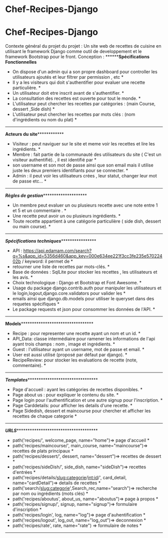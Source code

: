# Chef-Recipes-Django
# Chef-Recipes-Django
Contexte général du projet du projet : Un site web de recettes de cuisine en utilisant le framework Django comme outil de developpement et le framework Bootstrap pour le front.
Conception :
******************************************************Spécifications Fonctionnelles************************************************
* On dispose d'un admin qui a son propre dashboard pour controller les utilisateurs ajoutés et leur filtrer par permission , etc  *
* Il y a les visiteurs qui doit s'authentifier pour evaluer une recette particulière.                                             *
* Un utilisateur doit etre inscrit avant de s'authentifier.                                                                       *
* La consultation des recettes est ouverte pour tout le monde.                                                                    *         
* L'utilisateur peut chercher les recettes  par catégories : (main Course, dessert ,Side dish)                                    *
* L'utilisateur peut chercher les recettes  par mots clés : (nom d'ingrédients ou nom du plat)                                    *
***********************************************************************************************************************************
****************************************************Acteurs du site****************************************************************
* Visiteur : peut naviguer sur le site et meme voir les recettes et lire les ingrédients.                                         *
* Membre   : fait partie de la communauté des utilisateurs du site ( C'est un visiteur authentifié). , il est identifié par       *
*  son username et son mot de passe ainsi que son email mais il utilise juste les deux premiers identifiants pour se connecter.   *
* Admin    : il peut voir les utilisateurs crées , leur statut, changer leur mot de passe etc...                                  *
***********************************************************************************************************************************
***********************************************Règles de gestion*******************************************************************
* Un membre peut evaluer un ou plusieurs recette  avec une note entre 1 et 5 et un commentaire .                                  *
* Une recette peut avoir un ou plusieurs ingrédients.                                                                             *
* Toute recette appartient à une catégorie particulière ( side dish, dessert ou main course).                                     *
* *********************************************************************************************************************************
*********************************************Spécifications techniques*************************************************************
* API : https://api.edamam.com/search?q=%s&app_id=5356d460&app_key=000e634ee221f3cc3fe235e57022402b / keyword: il permet de       *  
* retourner une liste de recettes par mots-clés.                                                                                  *
* Base de données : SqlLite pour stocker les recettes , les utilisateurs et les avis.                                             *    
* Choix technologique : Django et Bootstrap et Font Awesome.                                                                      *
* Usage du package django.contrib.auth pour manipuler les utilisateurs et le login,logout,django.core.validators pour valider les *
* emails ainsi que django.db.models pour utiliser le queryset dans des requetes spécifiques                                       *
* Le package requests et json pour consommer les données de l'API.                                                                *
* *********************************************************************************************************************************
**********************************************Models*******************************************************************************
* Recipe : pour representer une recette ayant un nom et un id.                                                                    *
* API_Data: classe intermédiaire pour ramener les informations de l'api ayant trois champs : nom , image et ingrédients.          *
* Guest : l'utilisateur ayant un username, mot de passe et email.                                                                 *
* User est aussi utilisé (proposé par défaut par django).                                                                         *
* RecipeReview: pour stocker les evaluations de recette (note, commentaire).                                                      *
***********************************************************************************************************************************
*********************************************Templates*****************************************************************************
* Page d'accueil : ayant les catégories de recettes disponibles.                                                                  *
* Page about us  : pour expliquer le contenu du site.                                                                             *
* Page login pour l'authentification et une autre signup pour l'inscription.                                                      *
* Page Carddetails: pour afficher les details d'une recette.                                                                      *
* Page Sidedish, dessert et maincourse pour chercher et afficher les recettes de chaque categorie                                 *
***********************************************************************************************************************************
*********************************************URLS**********************************************************************************
*    path('recipes/', welcome_page, name="home")=> page d'accueil                                                                 *
*   path('recipes/maincourse/', main_course, name="maincourse")=> recettes de plats principaux                                    *
*    path('recipes/dessert/', dessert, name="dessert")=> recettes de dessert                                                      * 
*    path('recipes/sideDish/', side_dish, name="sideDish")=> recettes d'entrées                                                   *
*    path('recipes/details/<slug:categorie>/<int:id>/', card_detail, name="cardDetail")=> details de recettes                     *
*    path('search/<slug:categorie>',Search_rec,name="search")=> recherche par nom ou ingrédients (mots clés)                      *
*    path('recipes/aboutus', about_us, name="aboutus")=> page à propos                                                            *
*    path('recipes/signup/', signup, name="signup")=> formulaire d'inscription                                                    *
*    path('recipes/login', log, name="log")=> page d'auhentification                                                              *
*    path('recipes/logout', log_out, name="log_out")=> deconnexion                                                                *
*    path('recipes/rate', rate, name="rate") => formulaire de notes                                                               *
***********************************************************************************************************************************



